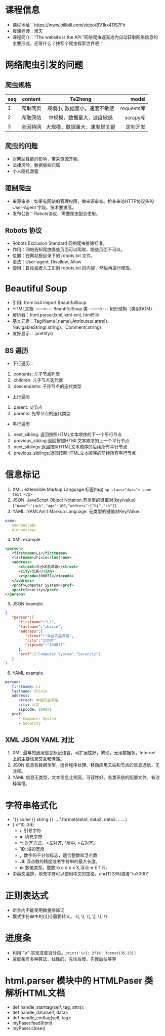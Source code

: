 # 课程信息
* 课程地址：https://www.bilibili.com/video/BV1kx411S7Fh
* 授课老师：嵩天
* 课程简介：“The website is the API.”网络爬虫逐渐成为自动获取网络信息的主要形式。还等什么？快写个爬虫探索世界吧！

# 网络爬虫引发的问题
## 爬虫规格
| seq | content |  TeZheng                   |   model     |
| --- |:------: | :------------------------: | -----------:|
|   1 | 爬取网页 | 规模小, 数据量小，速度不敏感 | requests库  |
|   2 | 爬取网站 | 中规模，数据量大，速度敏感   | scrapy库    |
|   3 | 全因特网 | 大规模，数据量大，速度是关键 | 定制开发     |

## 爬虫的问题
* 对网站性能的影响，带来资源开销。
* 法律风险，数据版权归属
* 个人隐私泄露

## 限制爬虫
* 来源审查：如果有网站的管理权限，做来源审查。检查来访HTTP协议头的 User-Agent 字段。技术要求高。
* 发布公告：Robots协议，需要爬虫配合使用。

## Robots 协议
* Robots Exclusion Standard 网络爬虫排除标准。
* 作用：网站告知爬虫哪些页面可以爬取，哪些页面不可以。
* 位置：在网站根目录下的 robots.txt 文件。
* 语法：User-agent, Disallow, Allow
* 使用：自动或者人工识别 robots.txt 的内容，然后再进行爬取。

# Beautiful Soup
* 引用: from bs4 import BeautifulSoup
* HTML文档 --->--- BeautifulSoup 类 ---->--- 树形结构（类似DOM）
* 解析器：html.parser,lxml,lxml-xml, html5lib
* 基本元素：Tag(Name(.name),Attributes(.attrs))、NavigableString(.string)、Comment(.string)
* 友好显示：.prettify()
## BS 遍历
* 下行遍历：
 1. .contents: 儿子节点列表
 2. .children: 儿子节点迭代器
 3. .descendants: 子孙节点的迭代类型
 * 上行遍历
 1. .parent: 父节点
 2. .parents: 先辈节点的迭代类型
 * 平行遍历
 1. .next_sibling: 返回按照HTML文本顺序的下一个平行节点
 2. .previous_sibling:返回按照HTML文本顺序的上一个平行节点
 3. .next_siblings:返回按照HTML文本顺序的后续所有平行节点
 4. .previous_siblings:返回按照HTML文本顺序的前续所有平行节点

# 信息标记
1. XML: eXtensible Markup Language.标签(tag) `<p class="data"> some text </p>`
2. JSON: JavaScript Object Notation.有类型的键值对(key/value)`{"name":"jack","age":100,"address":["bj","sh"]}`
3. YAML: YAMLAin't Markup Language.  无类型的键值对Key/Value.
```yaml
name:
   newname:abc
   oldname:xyz
```
4. XML example.
``` XML
<person>
   <firstname>Li</firstname>
   <lastname>zhixin</lastname>
   <address>
      <street>丰台区益泽路</street>
      <city>北京</city>
      <zipcode>100071</zipcode>
   </address>
   <prof>Computer System</prof>
   <prof>Security</prof>
</person>
```
5. JSON example.
```JSON
{
   "person":{
      "firstname":"Li",
      "lastname":"zhixin",
      "address":{
         "street":"丰台区益泽路",
         "city":"北京市",
         "zipcode":"100071"
      },
      "prof":["Computer System","Security"]
   }
}
```
6. YAML example.
```YAML
person:
   firstname: Li
   lastname: zhixin
   address:
      street: 丰台区益泽路
      city: 北京
      zipcode: 100071
   prof:
      - Computer System
      - Security
```
## XML JSON YAML 对比
1. XML 最早的通用信息标记语言，可扩展性好，繁琐，无用数据多。Internet 上的主要信息交互和传递。
2. JSON 信息有数据类型，适合程序处理。移动应用云端和节点的信息通信，无注释。
3. YAML 信息无类型，文本信息比例高，可读性好。各类系统的配置文件，有注释易懂。

# 字符串格式化
* "{} some {} string {} ....".format(data1, data2, data3, ......)
* {:x^10,.3d}
  * **:**: 引导字符
  * **x**: 填充字符
  * **^**: 对齐方式，<左对齐, ^居中, >右对齐。
  * **10**: 域的宽度
  * **,**: 数字的千分位标志，适合整数和浮点数
  * **.3**: 浮点数的精度或者字符串的最大长度。
  * **d**: 数值类型。整数-b c d o x X,浮点-e E f %。
* 中英文混排，填充字符可以使用中文的空格，chr(12288)或者"\u3000"

# 正则表达式
* 断言内不能使用数量修饰词
* 模式字符串中的()[]{}需要转义。 \\(, \\), \\[, \\], \\{, \\}
# 进度条
* 利用 "\r" 实现进度百分百。`print('\r{:.2f}%'.format(35.23))`
* 进度条有多种算法，线性的，先快后慢，先慢后快等等

# html.parser 模块中的 HTMLPaser 类解析HTML文档
* def handle_starttag(self, tag, attrs):
* def handle_data(self, data):
* def handle_endtag(self, tag):
* myPaser.feed(html)
* myPaser.close()
